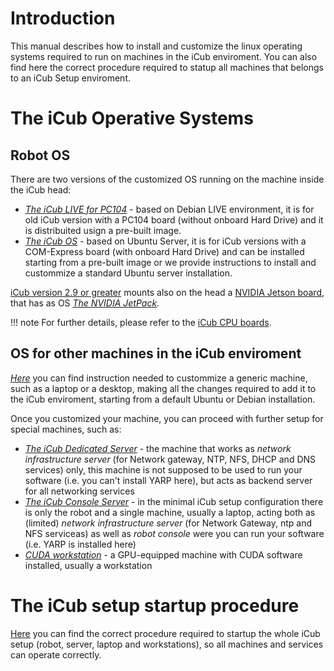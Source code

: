 # Introduction

This manual describes how to install and customize the linux operating systems required to run on machines in the iCub enviroment. You can also find here the correct procedure required to statup all machines that belongs to an iCub Setup enviroment.

# The iCub Operative Systems

## Robot OS

There are two versions of the customized OS running on the machine inside the iCub head:

- [_The iCub LIVE for PC104_](./pc104/icub-live.md) - based on Debian LIVE environment, it is for old iCub version with a PC104 board (without onboard Hard Drive) and it is distribuited usign a pre-built image.
- [_The iCub OS_](./icubos/icubos.md) - based on Ubuntu Server, it is for iCub versions with a COM-Express board (with onboard Hard Drive) and can be installed starting from a pre-built image or we provide instructions to install and custommize a standard Ubuntu server installation.

[iCub version 2.9 or greater](../icub_versions/index.md) mounts also on the head a [NVIDIA Jetson board](https://www.nvidia.com/it-it/autonomous-machines/embedded-systems/), that has as OS [_The NVIDIA JetPack_](./icubos/jetpack.md).

!!! note
    For further details, please refer to the [iCub CPU boards](../icub_cpu_boards/icub_cpu_boards.md).

## OS for other machines in the iCub enviroment

[_Here_](./other-machines/generic-machine.md) you can find instruction needed to custommize a generic machine, such as a laptop or a desktop, making all the changes required to add it to the iCub enviroment, starting from a default Ubuntu or Debian installation.

Once you customized your machine, you can proceed with further setup for special machines, such as:

- [_The iCub Dedicated Server_](./other-machines/icub-server-os.md) - the machine that works as _network infrastructure server_ (for Network gateway, NTP, NFS, DHCP and DNS services) only, this machine is not supposed to be used to run your software (i.e. you can't install YARP here), but acts as backend server for all networking services
- [_The iCub Console Server_](./other-machines/icub-server-laptop.md) - in the minimal iCub setup configuration there is only the robot and a single machine, usually a laptop, acting both as (limited) _network infrastructure server_ (for Network Gateway, ntp and NFS serviceas) as well as _robot console_ were you can run your software (i.e. YARP is installed here)
- [_CUDA workstation_](./other-machines/cuda-workstation.md) - a GPU-equipped machine with CUDA software installed, usually a workstation

# The iCub setup startup procedure

[Here](./startup-procedure.md) you can find the correct procedure required to startup the whole iCub setup (robot, server, laptop and workstations), so all machines and services can operate correctly.

